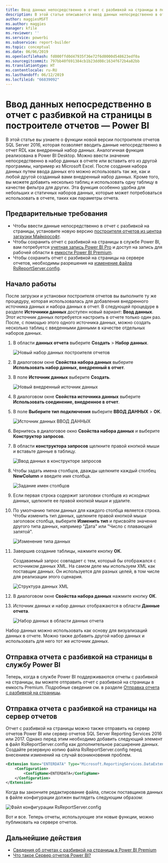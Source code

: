 ```yaml
---
title: Ввод данных непосредственно в отчет с разбивкой на страницы в построителе отчетов
description: В этой статье описывается ввод данных непосредственно в отчет с разбивкой на страницы в построителе отчетов.
author: maggiesMSFT
ms.author: maggies
manager: kfile
ms.reviewer: ''
ms.service: powerbi
ms.subservice: report-builder
ms.topic: conceptual
ms.date: 06/06/2019
ms.openlocfilehash: fd000ffd0d47935f36e72f6d0000d548623edf0a
ms.sourcegitcommit: 797bb40f691384cb1b23dd08c1634f672b4a82bb
ms.translationtype: HT
ms.contentlocale: ru-RU
ms.lasthandoff: 06/12/2019
ms.locfileid: "66839092"
---
```

# <a name="enter-data-directly-in-a-paginated-report-in-report-builder---power-bi"></a>Ввод данных непосредственно в отчет с разбивкой на страницы в построителе отчетов — Power BI

В этой статье вы узнаете о функции новой версии построителя отчетов SQL Server 2016, которая позволяет вводить данные непосредственно в отчет RDL как внедренный набор данных.  Аналогичная функция реализована в Power BI Desktop. Можно ввести значение непосредственно в набор данных в отчете или вставить его из другой программы, например из Microsoft Excel. После создания набора данных путем ввода данных его можно использовать так же, как и любой другой созданный вами внедренный набор данных. Кроме того, вы можете добавить несколько таблиц и использовать одну таблицу в качестве фильтра для других. Эта функция особенно удобна для небольших и статичных наборов данных, которые может потребоваться использовать в отчете, таких как параметры отчета.
 
## <a name="prerequisites"></a>Предварительные требования

- Чтобы ввести данные непосредственно в отчет с разбивкой на страницы, установите новую версию [построителя отчетов из центра загрузки Майкрософт](https://www.microsoft.com/download/details.aspx?id=53613). 
- Чтобы сохранить отчет с разбивкой на страницы в службе Power BI, вам потребуется [учетная запись Power BI Pro](service-self-service-signup-for-power-bi.md) и доступ на запись для рабочей области в [емкости Power BI Premium](service-premium-what-is.md).
- Чтобы сохранить отчет с разбивкой на страницы на сервере отчетов, необходимы разрешения на [изменение файла RsReportServer.config](#upload-the-paginated-report-to-a-report-server).

## <a name="get-started"></a>Начало работы

После загрузки и установки построителя отчетов вы выполните ту же процедуру, которая использовалась для добавления внедренного источника данных и набора данных в отчет. В следующей процедуре в разделе **Источники данных** доступен новый вариант: **Ввод данных**.  Этот источник данных потребуется настроить в отчете только один раз. После, с помощью этого одного источника данных, можно создать несколько таблиц с введенными данными в качестве отдельных наборов данных.

1. В области **данных отчета** выберите **Создать** > **Набор данных**.

    ![Новый набор данных построителя отчетов](media/paginated-reports-enter-data/paginated-new-dataset.png)

1. В диалоговом окне **Свойства набора данных** выберите **Использовать набор данных, внедренный в отчет**.

1. В поле **Источник данных** выберите **Создать**.

    ![Новый внедренный источник данных](media/paginated-reports-enter-data/paginated-new-data-source.png)

1. В диалоговом окне **Свойства источника данных** выберите **Использовать соединение, внедренное в отчет**.
2. В поле **Выберите тип подключения** выберите **ВВОД ДАННЫХ** > **ОК**.

    ![Источник данных ВВОД ДАННЫХ](media/paginated-reports-enter-data/paginated-data-source-properties-enter-data.png)

1. Вернитесь в диалоговое окно **Свойства набора данных** и выберите **Конструктор запросов**.
2. В области **конструктора запросов** щелкните правой кнопкой мыши и вставьте данные в таблицу.

    ![Ввод данных в конструкторе запросов](media/paginated-reports-enter-data/paginated-enter-data.png)

1. Чтобы задать имена столбцов, дважды щелкните каждый столбец **NewColumn** и введите имя столбца.

    ![Задание имен столбцов](media/paginated-reports-enter-data/paginated-column-name.png)

1. Если первая строка содержит заголовки столбцов из исходных данных, щелкните ее правой кнопкой мыши и удалите.
    
9. По умолчанию типом данных для каждого столбца является строка. Чтобы изменить тип данных, щелкните правой кнопкой мыши заголовок столбца, выберите **Изменить тип** и присвойте значение другого типа данных, например "Дата" или "Число с плавающей запятой".

    ![Изменение типа данных](media/paginated-reports-enter-data/paginated-data-type.png)

1. Завершив создание таблицы, нажмите кнопку **ОК**.  

    Создаваемый запрос совпадает с тем, который бы отображался с источником данных XML. На самом деле мы используем XML как поставщик данных.  Он используется для разных целей, в том числе для реализации этого сценария.

    ![Структура данных XML](media/paginated-reports-enter-data/paginated-xml-data.png)

12. В диалоговом окне **Свойства набора данных** нажмите кнопку **ОК**.

13. Источник данных и набор данных отображаются в области **Данные отчета**.

    ![Набор данных в области данных отчета](media/paginated-reports-enter-data/paginated-report-data-pane.png)

Набор данных можно использовать как основу для визуализаций данных в отчете. Можно также добавить другой набор данных и использовать для него тот же источник данных.

## <a name="upload-the-paginated-report-to-the-power-bi-service"></a>Отправка отчета с разбивкой на страницы в службу Power BI

Теперь, когда в службе Power BI поддерживаются отчеты с разбивкой на страницы, вы можете отправить отчет с разбивкой на страницы в емкость Premium. Подробные сведения см. в разделе [Отправка отчета с разбивкой на страницы](paginated-reports-save-to-power-bi-service.md#upload-a-paginated-report).

## <a name="upload-the-paginated-report-to-a-report-server"></a>Отправка отчета с разбивкой на страницы на сервер отчетов

Отчет с разбивкой на страницы можно также отправить на сервер отчетов Power BI или сервер отчетов SQL Server Reporting Services 2016 или 2017. Однако перед этим необходимо добавить следующий элемент в файл RsReportServer.config как дополнительное расширение данных. Создайте резервную копию файла RsReportServer.config перед внесением изменений на случай возникновения проблем.

```xml
<Extension Name="ENTERDATA" Type="Microsoft.ReportingServices.DataExtensions.XmlDPConnection,Microsoft.ReportingServices.DataExtensions">
    <Configuration>
        <ConfigName>ENTERDATA</ConfigName>
    </Configuration>
</Extension>
```

Когда вы закончите редактирование файла, список поставщиков данных в файле конфигурации должен выглядеть следующим образом:

![Файл конфигурации RsReportServer.config](media/paginated-reports-enter-data/paginated-rsreportserver-config-file.png)

Вот и все. Теперь отчеты, использующие эти новые функции, можно публиковать на сервере отчетов.

## <a name="next-steps"></a>Дальнейшие действия

- [Сведения об отчетах с разбивкой на страницы в Power BI Premium](paginated-reports-report-builder-power-bi.md)
- [Что такое Сервер отчетов Power BI?](report-server/get-started.md)
